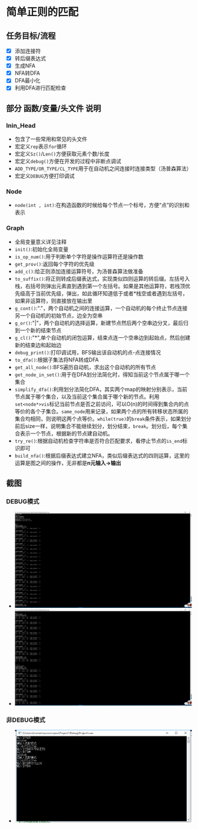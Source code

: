 # 简单正则的匹配

## 任务目标/流程
- [x] 添加连接符
- [x] 转后缀表达式
- [x] 生成NFA
- [x] NFA转DFA
- [x] DFA最小化
- [x] 利用DFA进行匹配检查

## 部分 函数/变量/头文件 说明

### Inin_Head
- 包含了一些常用和常见的头文件
- 宏定义`rep`表示`for`循环
- 宏定义`Sz()`/`Len()`方便获取元素个数/长度
- 宏定义`debug()`方便在开发的过程中非断点调试
- `ADD_TYPE/OR_TYPE/CL_TYPE`用于在自动机之间连接时连接类型（汤普森算法）
- 宏定义`DEBUG`方便打印调试
### Node
- `node(int , int)`:在构造函数的时候给每个节点一个标号，方便“点”的识别和表示

### Graph
- 全局变量意义详见注释
- `init()`:初始化全局变量 
- `is_op_num()`:用于判断单个字符是操作运算符还是操作数
- `get_prov()`:返回每个字符的优先级
- `add_c()`:给正则添加连接运算符号，为汤普森算法做准备
- `to_suffix()`:将正则转成后缀表达式，实现类似四则运算的转后缀。左括号入栈，右括号则弹出元素直到遇到第一个左括号。如果是其他运算符，若栈顶优先级高于当前优先级，弹出，如此循环知道低于或者*栈空或者遇到左括号，如果非运算符，则直接放在输出里
- `g_cont()`:"."，两个自动机之间的连接运算，一个自动机的每个终止节点连接另一个自动机的初始节点，边全为空串
- `g_or()`:"|"，两个自动机的选择运算，新建节点然后两个空串边分叉，最后归到一个新的结束节点
- `g_cl()`:"*",单个自动机的闭包运算，结束点连一个空串边到起始点，然后创建新的结束边和起始边
- `debug_print()`:打印调试用，BFS输出该自动机的点-点连接情况
- `to_dfa()`:根据子集法将NFA转成DFA
- `get_all_node()`:BFS遍历自动机，求出这个自动机的所有节点
- `get_node_in_set()`:用于在DFA划分法简化时，得知当前这个节点属于哪一个集合
- `simplify_dfa()`:利用划分法简化DFA，其实两个map的映射分别表示，当前节点属于哪个集合，以及当前这个集合属于哪个新的节点。利用`set<node*>vis`标记当前节点是否之前访问，可以O(n)的时间得到集合内的点等价的各个子集合。`same_node`用来记录，如果两个点的所有转移状态所属的集合均相同，则说明这两个点等价。`while(true)`的`break`条件表示，如果划分前后size一样，说明集合不能继续划分，划分结束，`break`。划分后，每个集合表示一个节点，根据新的节点建自动机。
- `try_re()`:根据自动机检查字符串是否符合匹配要求，看停止节点的`is_end`标识即可
- `build_nfa()`:根据后缀表达式建立NFA，类似后缀表达式的四则运算，这里的运算是图之间的操作，无非都是**n元输入->输出**

## 截图

### DEBUG模式
- ![](images/debug_result_1.png)
- ![](images/debug_result_2.png)

### 非DEBUG模式
- ![](images/not_debug_result_1.png)

